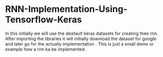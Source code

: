 # RNN-Implementation-Using-Tensorflow-Keras
In this initially we will use the deafault keras datasets for creating thee rnn.
After importing the libraries it will initially download the dataset for google and later go for the actually implementation .
This is just a small demo or example how a rnn ka be implemented.
